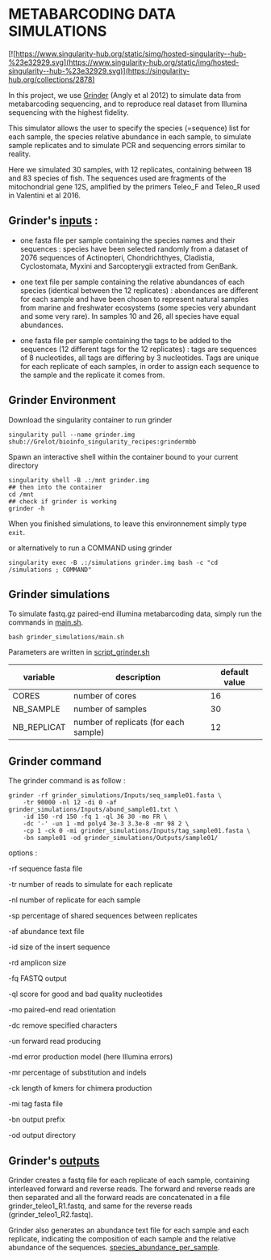 # METABARCODING DATA SIMULATIONS

[![https://www.singularity-hub.org/static/simg/hosted-singularity--hub-%23e32929.svg](https://www.singularity-hub.org/static/img/hosted-singularity--hub-%23e32929.svg)](https://singularity-hub.org/collections/2878)

In this project, we use [Grinder](https://sourceforge.net/projects/biogrinder/) (Angly et al 2012) to simulate data from metabarcoding sequencing, and to reproduce real dataset from Illumina sequencing with the highest fidelity.

This simulator allows the user to specify the species (=sequence) list for each sample, the species relative abundance in each sample, to simulate sample replicates and to simulate PCR and sequencing errors similar to reality. 

Here we simulated 30 samples, with 12 replicates, containing between 18 and 83 species of fish. The sequences used are fragments of the mitochondrial gene 12S, amplified by the primers Teleo_F and Teleo_R used in Valentini et al 2016. 

## Grinder's [inputs](grinder_simulations/Inputs) :

- one fasta file per sample containing the species names and their sequences : species have been selected randomly from a dataset of 2076 sequences of Actinopteri, Chondrichthyes, Cladistia, Cyclostomata, Myxini and Sarcopterygii extracted from GenBank.

- one text file per sample containing the relative abundances of each species (identical between the 12 replicates) : abondances are different for each sample and have been chosen to represent natural samples from marine and freshwater ecosystems (some species very abundant and some very rare). In samples 10 and 26, all species have equal abundances. 

- one fasta file per sample containing the tags to be added to the sequences (12 different tags for the 12 replicates) : tags are sequences of 8 nucleotides, all tags are differing by 3 nucleotides. Tags are unique for each replicate of each samples, in order to assign each sequence to the sample and the replicate it comes from.

## Grinder Environment

Download the singularity container to run grinder
```
singularity pull --name grinder.img shub://Grelot/bioinfo_singularity_recipes:grindermbb
```
 Spawn an interactive shell within the container bound to your current directory
```
singularity shell -B .:/mnt grinder.img
## then into the container
cd /mnt
## check if grinder is working
grinder -h
```
When you finished simulations, to leave this environnement simply type `exit`.

or alternatively to run a COMMAND using grinder
```
singularity exec -B .:/simulations grinder.img bash -c "cd /simulations ; COMMAND"
```

## Grinder simulations

To simulate fastq.gz paired-end illumina metabarcoding data, simply run the commands in [main.sh](grinder_simulations/main.sh).

```
bash grinder_simulations/main.sh
```
Parameters are written in [script_grinder.sh](grinder_simulations/script_grinder.sh)

variable    | description                           | default value
------------|---------------------------------------|---------------
CORES       | number of cores                       | 16
NB_SAMPLE   | number of samples                     | 30
NB_REPLICAT | number of replicats (for each sample) | 12


## Grinder command

The grinder command is as follow :

```
grinder -rf grinder_simulations/Inputs/seq_sample01.fasta \
    -tr 90000 -nl 12 -di 0 -af grinder_simulations/Inputs/abund_sample01.txt \
    -id 150 -rd 150 -fq 1 -ql 36 30 -mo FR \
    -dc '-' -un 1 -md poly4 3e-3 3.3e-8 -mr 98 2 \
    -cp 1 -ck 0 -mi grinder_simulations/Inputs/tag_sample01.fasta \
    -bn sample01 -od grinder_simulations/Outputs/sample01/ 
```

options :

-rf	sequence fasta file

-tr	number of reads to simulate for each replicate

-nl	number of replicate for each sample

-sp	percentage of shared sequences between replicates

-af	abundance text file

-id	size of the insert sequence

-rd	amplicon size

-fq	FASTQ output

-ql	score for good and bad quality nucleotides

-mo	paired-end read orientation

-dc	remove specified characters

-un	forward read producing

-md	error production model (here Illumina errors)

-mr	percentage of substitution and indels

-ck	length of kmers for chimera production

-mi	tag fasta file

-bn	output prefix

-od	output directory

## Grinder's [outputs](grinder_simulations/Outputs)

Grinder creates a fastq file for each replicate of each sample, containing interleaved forward and reverse reads.
The forward and reverse reads are then separated and all the forward reads are concatenated in a file grinder_teleo1_R1.fastq, and same for the reverse reads (grinder_teleo1_R2.fastq).

Grinder also generates an abundance text file for each sample and each replicate, indicating the composition of each sample and the relative abundance of the sequences. [species_abundance_per_sample](grinder_simulations/Outputs/species_abundance_per_sample).

